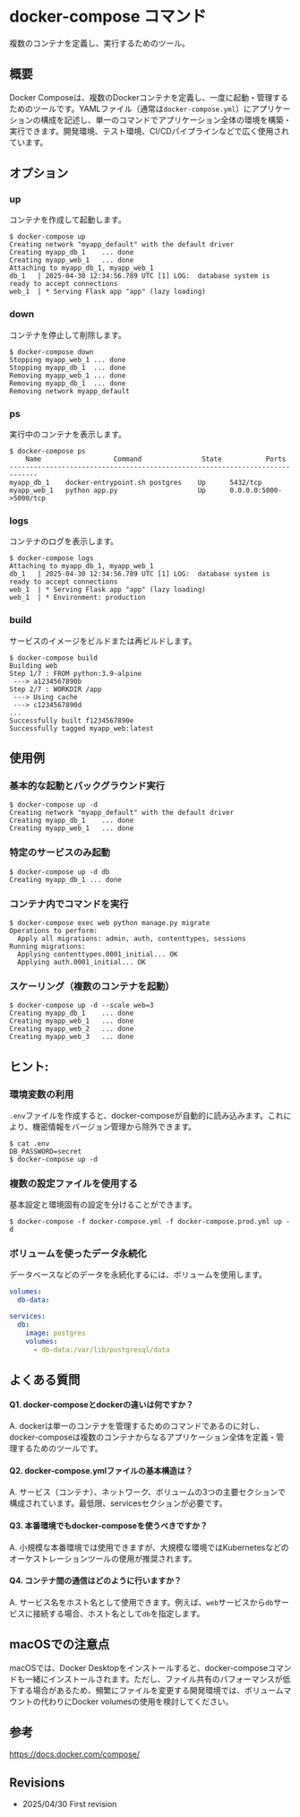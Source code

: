 # docker-compose コマンド

複数のコンテナを定義し、実行するためのツール。

## 概要

Docker Composeは、複数のDockerコンテナを定義し、一度に起動・管理するためのツールです。YAMLファイル（通常は`docker-compose.yml`）にアプリケーションの構成を記述し、単一のコマンドでアプリケーション全体の環境を構築・実行できます。開発環境、テスト環境、CI/CDパイプラインなどで広く使用されています。

## オプション

### **up**

コンテナを作成して起動します。

```console
$ docker-compose up
Creating network "myapp_default" with the default driver
Creating myapp_db_1    ... done
Creating myapp_web_1   ... done
Attaching to myapp_db_1, myapp_web_1
db_1   | 2025-04-30 12:34:56.789 UTC [1] LOG:  database system is ready to accept connections
web_1  | * Serving Flask app "app" (lazy loading)
```

### **down**

コンテナを停止して削除します。

```console
$ docker-compose down
Stopping myapp_web_1 ... done
Stopping myapp_db_1  ... done
Removing myapp_web_1 ... done
Removing myapp_db_1  ... done
Removing network myapp_default
```

### **ps**

実行中のコンテナを表示します。

```console
$ docker-compose ps
    Name                  Command               State           Ports
-----------------------------------------------------------------------------
myapp_db_1    docker-entrypoint.sh postgres    Up      5432/tcp
myapp_web_1   python app.py                    Up      0.0.0.0:5000->5000/tcp
```

### **logs**

コンテナのログを表示します。

```console
$ docker-compose logs
Attaching to myapp_db_1, myapp_web_1
db_1   | 2025-04-30 12:34:56.789 UTC [1] LOG:  database system is ready to accept connections
web_1  | * Serving Flask app "app" (lazy loading)
web_1  | * Environment: production
```

### **build**

サービスのイメージをビルドまたは再ビルドします。

```console
$ docker-compose build
Building web
Step 1/7 : FROM python:3.9-alpine
 ---> a1234567890b
Step 2/7 : WORKDIR /app
 ---> Using cache
 ---> c1234567890d
...
Successfully built f1234567890e
Successfully tagged myapp_web:latest
```

## 使用例

### 基本的な起動とバックグラウンド実行

```console
$ docker-compose up -d
Creating network "myapp_default" with the default driver
Creating myapp_db_1    ... done
Creating myapp_web_1   ... done
```

### 特定のサービスのみ起動

```console
$ docker-compose up -d db
Creating myapp_db_1 ... done
```

### コンテナ内でコマンドを実行

```console
$ docker-compose exec web python manage.py migrate
Operations to perform:
  Apply all migrations: admin, auth, contenttypes, sessions
Running migrations:
  Applying contenttypes.0001_initial... OK
  Applying auth.0001_initial... OK
```

### スケーリング（複数のコンテナを起動）

```console
$ docker-compose up -d --scale web=3
Creating myapp_db_1    ... done
Creating myapp_web_1   ... done
Creating myapp_web_2   ... done
Creating myapp_web_3   ... done
```

## ヒント:

### 環境変数の利用

`.env`ファイルを作成すると、docker-composeが自動的に読み込みます。これにより、機密情報をバージョン管理から除外できます。

```console
$ cat .env
DB_PASSWORD=secret
$ docker-compose up -d
```

### 複数の設定ファイルを使用する

基本設定と環境固有の設定を分けることができます。

```console
$ docker-compose -f docker-compose.yml -f docker-compose.prod.yml up -d
```

### ボリュームを使ったデータ永続化

データベースなどのデータを永続化するには、ボリュームを使用します。

```yaml
volumes:
  db-data:

services:
  db:
    image: postgres
    volumes:
      - db-data:/var/lib/postgresql/data
```

## よくある質問

#### Q1. docker-composeとdockerの違いは何ですか？
A. dockerは単一のコンテナを管理するためのコマンドであるのに対し、docker-composeは複数のコンテナからなるアプリケーション全体を定義・管理するためのツールです。

#### Q2. docker-compose.ymlファイルの基本構造は？
A. サービス（コンテナ）、ネットワーク、ボリュームの3つの主要セクションで構成されています。最低限、servicesセクションが必要です。

#### Q3. 本番環境でもdocker-composeを使うべきですか？
A. 小規模な本番環境では使用できますが、大規模な環境ではKubernetesなどのオーケストレーションツールの使用が推奨されます。

#### Q4. コンテナ間の通信はどのように行いますか？
A. サービス名をホスト名として使用できます。例えば、`web`サービスから`db`サービスに接続する場合、ホスト名として`db`を指定します。

## macOSでの注意点

macOSでは、Docker Desktopをインストールすると、docker-composeコマンドも一緒にインストールされます。ただし、ファイル共有のパフォーマンスが低下する場合があるため、頻繁にファイルを変更する開発環境では、ボリュームマウントの代わりにDocker volumesの使用を検討してください。

## 参考

https://docs.docker.com/compose/

## Revisions

- 2025/04/30 First revision